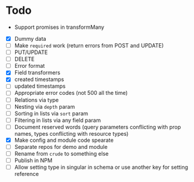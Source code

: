 # Todo

- Support promises in transformMany

- [x] Dummy data
- [ ] Make `required` work (return errors from POST and UPDATE)
- [ ] PUT/UPDATE
- [ ] DELETE
- [ ] Error format
- [x] Field transformers
- [x] created timestamps
- [ ] updated timestamps
- [ ] Appropriate error codes (not 500 all the time)
- [ ] Relations via type
- [ ] Nesting via `depth` param
- [ ] Sorting in lists via `sort` param
- [ ] Filtering in lists via any field param
- [ ] Document reserved words (query parameters conflicting with prop names, types conflicting with resource types)
- [x] Make config and module code spearate
- [ ] Separate repos for demo and module
- [ ] Rename from `crude` to something else
- [ ] Publish in NPM
- [ ] Allow setting type in singular in schema or use another key for setting reference
